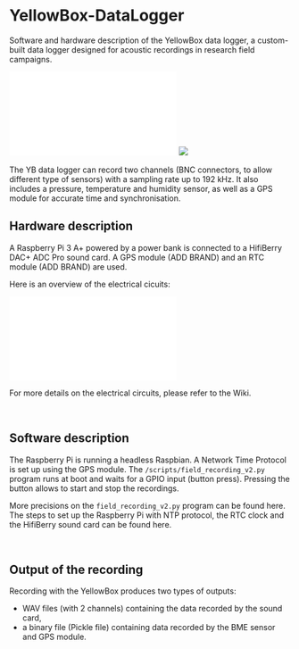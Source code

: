 # YellowBox-DataLogger

Software and hardware description of the YellowBox data logger, a custom-built data logger designed for acoustic recordings in research field campaigns.

![](figures/pic_YB.pdf)
![](https://github.com/theomouyen/YellowBox-DataLogger/blob/main/figures/YB_pic_1.png?raw=true)

The YB data logger can record two channels (BNC connectors, to allow different type of sensors) with a sampling rate up to 192 kHz. It also includes a pressure, temperature and humidity sensor, as well as a GPS module for accurate time and synchronisation.

## Hardware description

A Raspberry Pi 3 A+ powered by a power bank is connected to a HifiBerry DAC+ ADC Pro sound card. A GPS module (ADD BRAND) and an RTC module (ADD BRAND) are used. 

Here is an overview of the electrical cicuits:

![Overview of the electrical circuit](figures/pic_YB.pdf)

For more details on the electrical circuits, please refer to the Wiki.


<br />

## Software description

The Raspberry Pi is running a headless Raspbian. A Network Time Protocol is set up using the GPS module. The `/scripts/field_recording_v2.py` program runs at boot and waits for a GPIO input (button press). Pressing the button allows to start and stop the recordings.

More precisions on the `field_recording_v2.py` program can be found here. The steps to set up the Raspberry Pi with NTP protocol, the RTC clock and the HifiBerry sound card can be found here.


<br />

## Output of the recording

Recording with the YellowBox produces two types of outputs:

- WAV files (with 2 channels) containing the data recorded by the sound card,
- a binary file (Pickle file) containing data recorded by the BME sensor and GPS module.







